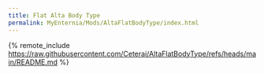 ```yaml
---
title: Flat Alta Body Type
permalink: MyEnternia/Mods/AltaFlatBodyType/index.html
---
```


{% remote_include https://raw.githubusercontent.com/Ceterai/AltaFlatBodyType/refs/heads/main/README.md %}
